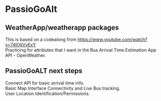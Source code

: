 # PassioGoAlt

## WeatherApp/weatherapp packages <br/>
This is based on a codealong from https://www.youtube.com/watch?v=74IOjtVvExY <br/>
Practicing for attributes that I want in the Bus Arrival Time Estimation App <br/>
API - OpenWeather.<br/>

## PassioGoALT next steps<br/>
Connect API for basic arrival time info.<br/>
Basic Map Interface Connectivity and Live Bus tracking.<br/>
User Location Identification/Permissions.<br/>

